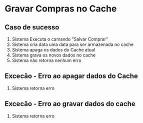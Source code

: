# Gravar Compras no Cache

## Caso de sucesso

1. Sistema Executa o camando "Salvar Comprar"
2. Sistema cria data uma data para ser armazenada no cache
3. Sistema apaga os dados do Cache atual
4. Sistema grava os novos dados no cache
5. Sistema não retorna nenhum erro

## Excecão - Erro ao apagar dados do Cache

1. Sistema retorna erro

## Excecão - Erro ao gravar dados do cache

1. Sistema retorna erro
